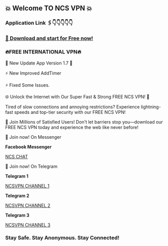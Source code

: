 ## 💥 Welcome TO NCS VPN 💥

### Application Link 🖇️👇👇👇👇👇
### [📲 Download and start for Free now!](https://play.google.com/store/apps/details?id=com.ncsPro.vpn)




### 🔥FREE INTERNATIONAL VPN🔥

🍁 New Update App Version 1.7 🍁

⚡️ New Improved AddTimer

⚡️ Fixed Some Issues.


🌐 Unlock the Internet with Our Super Fast & Strong FREE NCS VPN! 🚀


Tired of slow connections and annoying restrictions? Experience lightning-fast speeds and top-tier security with our FREE NCS VPN!


🌟 Join Millions of Satisfied Users! Don’t let barriers stop you—download our FREE NCS VPN today and experience the web like never before!



📲 Join now! On Messenger

**Facebook Messenger**

[NCS CHAT](https://t.me/ncsvpnsite](https://m.me/j/AbabIBSBgK1QsnE7/))



📲 Join now! On Telegram

**Telegram 1**

[NCSVPN CHANNEL 1](https://t.me/ncsvpnsite)

**Telegram 2**

[NCSVPN CHANNEL 2](https://t.me/ncsprovpn)

**Telegram 3**

[NCSVPN CHANNEL 3](https://t.me/vpnappfreenet)



### Stay Safe. Stay Anonymous. Stay Connected!

